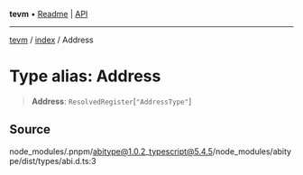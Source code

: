 **tevm** • [Readme](../../README.md) \| [API](../../modules.md)

***

[tevm](../../README.md) / [index](../README.md) / Address

# Type alias: Address

> **Address**: `ResolvedRegister`\[`"AddressType"`\]

## Source

node\_modules/.pnpm/abitype@1.0.2\_typescript@5.4.5/node\_modules/abitype/dist/types/abi.d.ts:3
